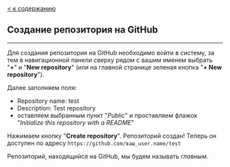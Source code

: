 [< к содержанию](./readme.md)

## Создание репозитория на GitHub

---

Для создания репозитория на GitHub необходимо войти в систему, за тем в навигационной панели сверху рядом с вашим именем выбрать "**+**" и "**New repository**" (или на главной странице зеленая кнопка "**+ New repository**").

Далее заполняем поля:

  - Repository name: test 
  - Description: Test repository 
  - оставляем выбранным пункт "*Public*" и проставляем флажок "*Initialize this repository with a README*"

Нажимаем кнопку "**Create repository**". Репозиторий создан! Теперь он доступен по адресу `https://github.com/ваш_user.name/test`

Репозиторий, находящийся на GitHub, мы будем называть *главным*.